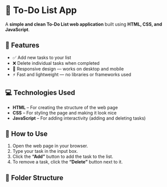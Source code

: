 # 📝 To-Do List App

A **simple and clean To-Do List web application** built using **HTML, CSS, and JavaScript**.

## 📌 Features
- ✅ Add new tasks to your list
- ❌ Delete individual tasks when completed
- 📱 Responsive design — works on desktop and mobile
- ⚡ Fast and lightweight — no libraries or frameworks used

## 💻 Technologies Used
- **HTML** – For creating the structure of the web page
- **CSS** – For styling the page and making it look nice
- **JavaScript** – For adding interactivity (adding and deleting tasks)

## 🚀 How to Use
1. Open the web page in your browser.
2. Type your task in the input box.
3. Click the **“Add”** button to add the task to the list.
4. To remove a task, click the **“Delete”** button next to it.

## 📂 Folder Structure
